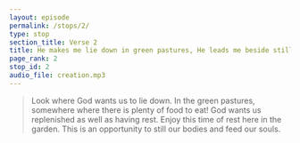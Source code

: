 ```yaml
---
layout: episode
permalink: /stops/2/
type: stop
section_title: Verse 2
title: He makes me lie down in green pastures, He leads me beside still waters.
page_rank: 2
stop_id: 2
audio_file: creation.mp3
---
```

> Look where God wants us to lie down. In
the green pastures, somewhere where
there is plenty of food to eat! God wants
us replenished as well as having rest.
Enjoy this time of rest here in
the garden. This is an
opportunity to still our bodies
and feed our souls.